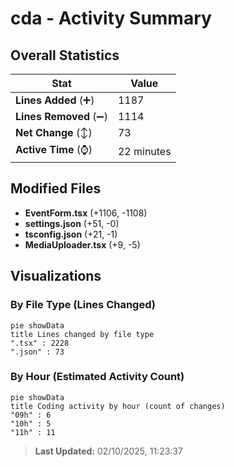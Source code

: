 # cda - Activity Summary 

## Overall Statistics

| Stat                   | Value                                                             |
| ---------------------- | ----------------------------------------------------------------- |
| **Lines Added** (➕)   | 1187                                          |
| **Lines Removed** (➖) | 1114                                        |
| **Net Change** (↕)    | 73                |
| **Active Time** (⌚)   | 22 minutes |


## Modified Files
- **EventForm.tsx** (+1106, -1108)
- **settings.json** (+51, -0)
- **tsconfig.json** (+21, -1)
- **MediaUploader.tsx** (+9, -5)

## Visualizations

### By File Type (Lines Changed)

```mermaid
pie showData
title Lines changed by file type
".tsx" : 2228
".json" : 73
```

### By Hour (Estimated Activity Count)

```mermaid
pie showData
title Coding activity by hour (count of changes)
"09h" : 6
"10h" : 5
"11h" : 11
```


> **Last Updated:** 02/10/2025, 11:23:37